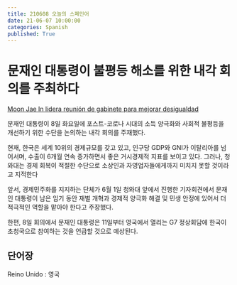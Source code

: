```yaml
---
title: 210608 오늘의 스페인어
date: 21-06-07 10:00:00
categories: Spanish
published: True
---
```


# 문재인 대통령이 불평등 해소를 위한 내각 회의를 주최하다

[Moon Jae In lidera reunión de gabinete para mejorar desigualdad](http://world.kbs.co.kr/service/news_view.htm?lang=s&Seq_Code=76096)

문재인 대통령이 8일 화요일에 포스트-코로나 시대의 소득 양극화와 사회적 불평등을 개선하기 위한 수단을 논의하는 내각 회의를 주재했다.

현재, 한국은 세계 10위의 경제규모를 갖고 있고, 인구당 GDP와 GNI가 이탈리아를 넘어서며, 수출이 6개월 연속 증가하면서 좋은 거시경제적 지표를 보이고 있다. 그러나, 청와대는 경제 회복이 적절한 수단으로 소상인과 자영업자들에게까지 미치지 못할 것이라고 지적한다

앞서, 경제민주화를 지지하는 단체가 6월 1일 청와대 앞에서 진행한 기자회견에서 문재인 대통령이 남은 임기 동안 재벌 개혁과 경제적 양극화 해결 및 민생 안정에 있어서 더 적극적인 역할을 맡아야 한다고 주장했다.

한편, 8일 회의에서 문재인 대통령은 11일부터 영국에서 열리는 G7 정상회담에 한국이 초청국으로 참여하는 것을 언급할 것으로 예상된다.

## 단어장

Reino Unido : 영국
